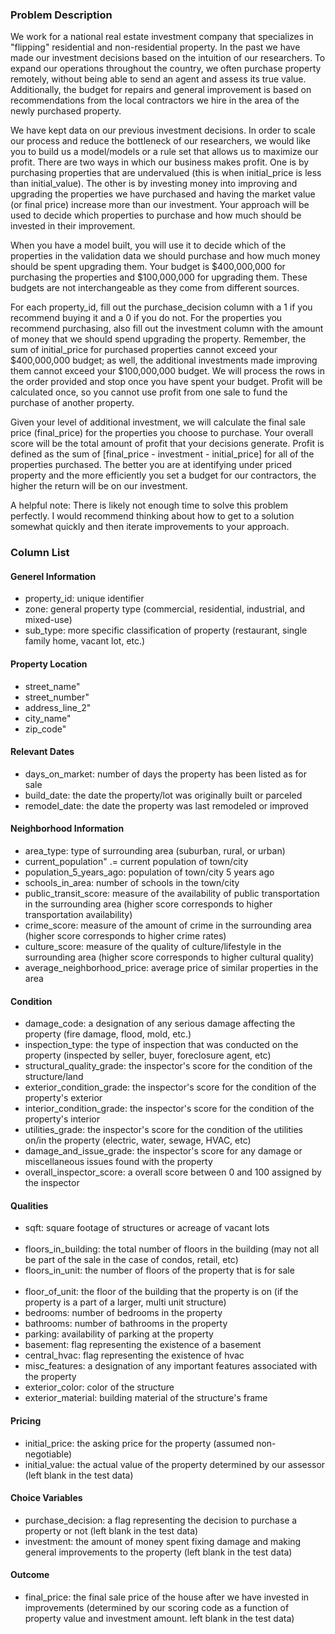 
### Problem Description 

We work for a national real estate investment company that specializes in "flipping" residential and non-residential property. In the past we have made our investment decisions based on the intuition of our researchers. To expand our operations throughout the country, we often purchase property remotely, without being able to send an agent and assess its true value. Additionally, the budget for repairs and general improvement is based on recommendations from the local contractors we hire in the area of the newly purchased property.

We have kept data on our previous investment decisions. In order to scale our process and reduce the bottleneck of our researchers, we would like you to build us a model/models or a rule set that allows us to maximize our profit. There are two ways in which our business makes profit. One is by purchasing properties that are undervalued (this is when initial_price is less than initial_value). The other is by investing money into improving and upgrading the properties we have purchased and having the market value (or final price) increase more than our investment. Your approach will be used to decide which properties to purchase and how much should be invested in their improvement.

When you have a model built, you will use it to decide which of the properties in the validation data we should purchase and how much money should be spent upgrading them. Your budget is $400,000,000 for purchasing the properties and $100,000,000 for upgrading them. These budgets are not interchangeable as they come from different sources.

For each property_id, fill out the purchase_decision column with a 1 if you recommend buying it and a 0 if you do not. For the properties you recommend purchasing, also fill out the investment column with the amount of money that we should spend upgrading the property. Remember, the sum of initial_price for purchased properties cannot exceed your $400,000,000 budget; as well, the additional investments made improving them cannot exceed your $100,000,000 budget. We will process the rows in the order provided and stop once you have spent your budget. Profit will be calculated once, so you cannot use profit from one sale to fund the purchase of another property.

Given your level of additional investment, we will calculate the final sale price (final_price) for the properties you choose to purchase. Your overall score will be the total amount of profit that your decisions generate. Profit is defined as the sum of [final_price - investment - initial_price] for all of the properties purchased. The better you are at identifying under priced property and the more efficiently you set a budget for our contractors, the higher the return will be on our investment.

A helpful note: There is likely not enough time to solve this problem perfectly. I would recommend thinking about how to get to a solution somewhat quickly and then iterate improvements to your approach.


### Column List

#### Generel Information
+ property_id: unique identifier
+ zone: general property type (commercial, residential, industrial, and mixed-use)
+ sub_type: more specific classification of property (restaurant, single family home, vacant lot, etc.)  

#### Property Location
+ street_name"                   
+ street_number"                      
+ address_line_2"  
+ city_name"
+ zip_code"                           

#### Relevant Dates                         
+ days_on_market: number of days the property has been listed as for sale
+ build_date: the date the property/lot was originally built or parceled 
+ remodel_date: the date the property was last remodeled or improved

#### Neighborhood Information
+ area_type: type of surrounding area (suburban, rural, or urban)
+ current_population" .= current population of town/city 
+ population_5_years_ago: population of town/city 5 years ago                  
+ schools_in_area: number of schools in the town/city                    
+ public_transit_score: measure of the availability of public transportation in the surrounding area (higher score corresponds to higher transportation availability)
+ crime_score: measure of the amount of crime in the surrounding area (higher score corresponds to higher crime rates)                 
+ culture_score: measure of the quality of culture/lifestyle in the surrounding area (higher score corresponds to higher cultural quality)
+ average_neighborhood_price: average price of similar properties in the area                          

#### Condition               
+ damage_code: a designation of any serious damage affecting the property (fire damage, flood, mold, etc.) 
+ inspection_type: the type of inspection that was conducted on the property (inspected by seller, buyer, foreclosure agent, etc)
+ structural_quality_grade: the inspector's score for the condition of the structure/land        
+ exterior_condition_grade: the inspector's score for the condition of the property's exterior        
+ interior_condition_grade: the inspector's score for the condition of the property's interior         
+ utilities_grade: the inspector's score for the condition of the utilities on/in the property (electric, water, sewage, HVAC, etc)      
+ damage_and_issue_grade: the inspector's score for any damage or miscellaneous issues found with the property
+ overall_inspector_score: a overall score between 0 and 100 assigned by the inspector

#### Qualities
+ sqft: square footage of structures or acreage of vacant lots                                
+ floors_in_building: the total number of floors in the building (may not all be part of the sale in the case of condos, retail, etc)    
+ floors_in_unit: the number of floors of the property that is for sale                     
+ floor_of_unit: the floor of the building that the property is on (if the property is a part of a larger, multi unit structure)        
+ bedrooms: number of bedrooms in the property                           
+ bathrooms: number of bathrooms in the property                          
+ parking: availability of parking at the property                            
+ basement: flag representing the existence of a basement                          
+ central_hvac: flag representing the existence of hvac                       
+ misc_features: a designation of any important features associated with the property                     
+ exterior_color: color of the structure                     
+ exterior_material: building material of the structure's frame 

#### Pricing
+ initial_price: the asking price for the property (assumed non-negotiable)  
+ initial_value: the actual value of the property determined by our assessor (left blank in the test data)

#### Choice Variables
+ purchase_decision: a flag representing the decision to purchase a property or not (left blank in the test data)
+ investment: the amount of money spent fixing damage and making general improvements to the property (left blank in the test data)

#### Outcome 
+ final_price: the final sale price of the house after we have invested in improvements (determined by our scoring code as a function of property value and investment amount. left blank in the test data)




